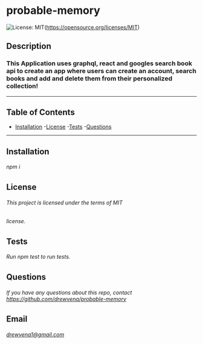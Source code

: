 # probable-memory
 
  ![License: MIT](https://img.shields.io/badge/License-MIT-yellow.svg)(https://opensource.org/licenses/MIT)

 ##  Description
 ### This Application uses graphql, react and googles search book api to create an app where users can create an account, search books and add and delete them from their personalized collection!
 ---
 ## Table of Contents
 - [Installation](#installation)
 -[License](#license)
 -[Tests](#tests)
 -[Questions](#questions)
 ---
 ## Installation
 ###### npm i
 
 
 ## License
 ###### This project is licensed under the terms of MIT
 ###### license.

 
 ## Tests
 ###### Run npm test to run tests.
 
 ## Questions
 ###### If you have any questions about this repo, contact https://github.com/drewvena/probable-memory
 
 ## Email
 ###### drewvena1@gmail.com
